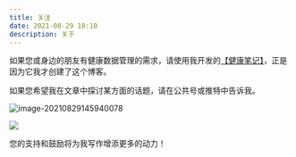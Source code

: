 ```yaml
---
title: 关注
date: 2021-08-29 10:10
description: 关于
---
```

如果您或身边的朋友有健康数据管理的需求，请使用我开发的[【健康笔记】](/healthnotes/)，正是因为它我才创建了这个博客。

如果您希望我在文章中探讨某方面的话题，请在公共号或推特中告诉我。

![image-20210829145940078](https://cdn.fatbobman.com/blog_support.png)

<a href = 'https://www.buymeacoffee.com/fatbobman'><img src="https://cdn.fatbobman.com/buyMeACoffee.png"></a>

您的支持和鼓励将为我写作增添更多的动力！
